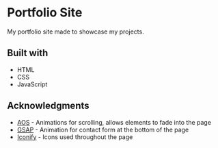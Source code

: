 # Portfolio Site

My portfolio site made to showcase my projects.

## Built with

- HTML
- CSS
- JavaScript

## Acknowledgments

- [AOS](https://github.com/michalsnik/aos) - Animations for scrolling, allows elements to fade into the page
- [GSAP](https://greensock.com/gsap/) - Animation for contact form at the bottom of the page
- [Iconify](https://iconify.design/) - Icons used throughout the page
